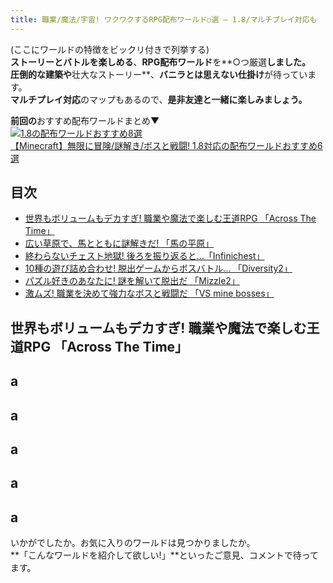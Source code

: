 ```yaml
---
title: 職業/魔法/宇宙! ワクワクするRPG配布ワールド○選 – 1.8/マルチプレイ対応も
---
```


(ここにワールドの特徴をビックリ付きで列挙する)  
**ストーリーとバトルを楽しめる**、**RPG配布ワールド**を**○つ厳選**しました。  
**圧倒的な建築**や**壮大なストーリー**、**バニラとは思えない仕掛け**が待っています。  
**マルチプレイ対応**のマップもあるので、**是非友達と一緒に楽しみましょう。** 

**前回の**おすすめ配布ワールドまとめ▼  
[![1.8の配布ワールドおすすめ8選](https://cdn-ak.f.st-hatena.com/images/fotolife/s/sasigume/20210208/20210208162646.png)  
【Minecraft】無限に冒険/謎解き/ボスと戦闘! 1.8対応の配布ワールドおすすめ6選](/42953615/ "【Minecraft】無限に冒険/謎解き/ボスと戦闘! 1.8対応の配布ワールドおすすめ6選")

## 目次

*   [世界もボリュームもデカすぎ! 職業や魔法で楽しむ王道RPG 「Across The Time」](#across)
*   [広い草原で、馬とともに謎解きだ! 「馬の平原」](#horse)
*   [終わらないチェスト地獄! 後ろを振り返ると…「Infinichest」](#chest)
*   [10種の遊び詰め合わせ! 脱出ゲームからボスバトル… 「Diversity2」](#div)
*   [パズル好きのあなたに! 謎を解いて脱出だ 「Mizzle2」](#miz)
*   [激ムズ! 職業を決めて強力なボスと戦闘だ 「VS mine bosses」](#vs)

## 世界もボリュームもデカすぎ! 職業や魔法で楽しむ王道RPG 「Across The Time」

## a

## a

## a

## a

## a

いかがでしたか。お気に入りのワールドは見つかりましたか。  
**「こんなワールドを紹介して欲しい!」**といったご意見、コメントで待ってます。
